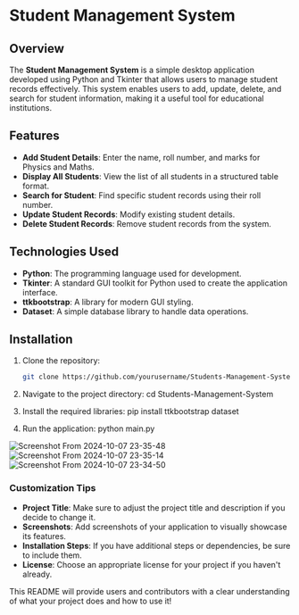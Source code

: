 # Student Management System

## Overview
The **Student Management System** is a simple desktop application developed using Python and Tkinter that allows users to manage student records effectively. This system enables users to add, update, delete, and search for student information, making it a useful tool for educational institutions.

## Features
- **Add Student Details**: Enter the name, roll number, and marks for Physics and Maths.
- **Display All Students**: View the list of all students in a structured table format.
- **Search for Student**: Find specific student records using their roll number.
- **Update Student Records**: Modify existing student details.
- **Delete Student Records**: Remove student records from the system.

## Technologies Used
- **Python**: The programming language used for development.
- **Tkinter**: A standard GUI toolkit for Python used to create the application interface.
- **ttkbootstrap**: A library for modern GUI styling.
- **Dataset**: A simple database library to handle data operations.

## Installation
1. Clone the repository:
   ```bash
   git clone https://github.com/yourusername/Students-Management-System.git
2. Navigate to the project directory:
cd Students-Management-System

3. Install the required libraries:
pip install ttkbootstrap dataset

4. Run the application:
python main.py

![Screenshot From 2024-10-07 23-35-48](https://github.com/user-attachments/assets/a88c2366-f466-4fac-b807-a0acd0cde9ef)
![Screenshot From 2024-10-07 23-35-14](https://github.com/user-attachments/assets/239fa16d-a1c7-4061-a56d-64ed4c85bc6f)
![Screenshot From 2024-10-07 23-34-50](https://github.com/user-attachments/assets/48290623-5690-4fa7-bbf8-7683a87d91e7)

### Customization Tips
- **Project Title**: Make sure to adjust the project title and description if you decide to change it.
- **Screenshots**: Add screenshots of your application to visually showcase its features.
- **Installation Steps**: If you have additional steps or dependencies, be sure to include them.
- **License**: Choose an appropriate license for your project if you haven't already.

This README will provide users and contributors with a clear understanding of what your project does and how to use it!



